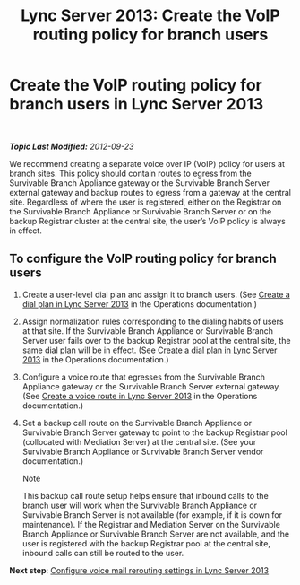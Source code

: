 ﻿---
title: 'Lync Server 2013: Create the VoIP routing policy for branch users'
TOCTitle: Create the VoIP routing policy for branch users
ms:assetid: 10deca9f-f870-4a42-b25d-e4fc53108658
ms:mtpsurl: https://technet.microsoft.com/en-us/library/Gg398196(v=OCS.15)
ms:contentKeyID: 48183435
ms.date: 07/23/2014
mtps_version: v=OCS.15
---

<div data-xmlns="http://www.w3.org/1999/xhtml">

<div class="topic" data-xmlns="http://www.w3.org/1999/xhtml" data-msxsl="urn:schemas-microsoft-com:xslt" data-cs="http://msdn.microsoft.com/en-us/">

<div data-asp="http://msdn2.microsoft.com/asp">

# Create the VoIP routing policy for branch users in Lync Server 2013

</div>

<div id="mainSection">

<div id="mainBody">

<span> </span>

_**Topic Last Modified:** 2012-09-23_

We recommend creating a separate voice over IP (VoIP) policy for users at branch sites. This policy should contain routes to egress from the Survivable Branch Appliance gateway or the Survivable Branch Server external gateway and backup routes to egress from a gateway at the central site. Regardless of where the user is registered, either on the Registrar on the Survivable Branch Appliance or Survivable Branch Server or on the backup Registrar cluster at the central site, the user’s VoIP policy is always in effect.

<div>

## To configure the VoIP routing policy for branch users

1.  Create a user-level dial plan and assign it to branch users. (See [Create a dial plan in Lync Server 2013](lync-server-2013-create-a-dial-plan.md) in the Operations documentation.)

2.  Assign normalization rules corresponding to the dialing habits of users at that site. If the Survivable Branch Appliance or Survivable Branch Server user fails over to the backup Registrar pool at the central site, the same dial plan will be in effect. (See [Create a dial plan in Lync Server 2013](lync-server-2013-create-a-dial-plan.md) in the Operations documentation.)

3.  Configure a voice route that egresses from the Survivable Branch Appliance gateway or the Survivable Branch Server external gateway. (See [Create a voice route in Lync Server 2013](lync-server-2013-create-a-voice-route.md) in the Operations documentation.)

4.  Set a backup call route on the Survivable Branch Appliance or Survivable Branch Server gateway to point to the backup Registrar pool (collocated with Mediation Server) at the central site. (See your Survivable Branch Appliance or Survivable Branch Server vendor documentation.)
    
    <div>
    

    > [!NOTE]
    > This backup call route setup helps ensure that inbound calls to the branch user will work when the Survivable Branch Appliance or Survivable Branch Server is not available (for example, if it is down for maintenance). If the Registrar and Mediation Server on the Survivable Branch Appliance or Survivable Branch Server are not available, and the user is registered with the backup Registrar pool at the central site, inbound calls can still be routed to the user.

    
    </div>

**Next step**: [Configure voice mail rerouting settings in Lync Server 2013](lync-server-2013-configure-voice-mail-rerouting-settings.md)

</div>

</div>

<span> </span>

</div>

</div>

</div>

